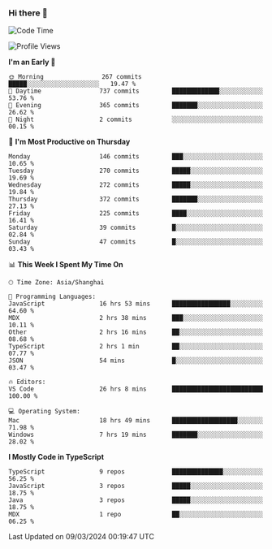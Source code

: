 ### Hi there 👋

<!--
**waynelwz/waynelwz** is a ✨ _special_ ✨ repository because its `README.md` (this file) appears on your GitHub profile.

Here are some ideas to get you started:

- 🔭 I’m currently working on ...
- 🌱 I’m currently learning ...
- 👯 I’m looking to collaborate on ...
- 🤔 I’m looking for help with ...
- 💬 Ask me about ...
- 📫 How to reach me: ...
- 😄 Pronouns: ...
- ⚡ Fun fact: ...
-->

<!--START_SECTION:waka-->
![Code Time](http://img.shields.io/badge/Code%20Time-2%2C543%20hrs%2028%20mins-blue)

![Profile Views](http://img.shields.io/badge/Profile%20Views-0-blue)

**I'm an Early 🐤** 

```text
🌞 Morning                267 commits         █████░░░░░░░░░░░░░░░░░░░░   19.47 % 
🌆 Daytime                737 commits         █████████████░░░░░░░░░░░░   53.76 % 
🌃 Evening                365 commits         ███████░░░░░░░░░░░░░░░░░░   26.62 % 
🌙 Night                  2 commits           ░░░░░░░░░░░░░░░░░░░░░░░░░   00.15 % 
```
📅 **I'm Most Productive on Thursday** 

```text
Monday                   146 commits         ███░░░░░░░░░░░░░░░░░░░░░░   10.65 % 
Tuesday                  270 commits         █████░░░░░░░░░░░░░░░░░░░░   19.69 % 
Wednesday                272 commits         █████░░░░░░░░░░░░░░░░░░░░   19.84 % 
Thursday                 372 commits         ███████░░░░░░░░░░░░░░░░░░   27.13 % 
Friday                   225 commits         ████░░░░░░░░░░░░░░░░░░░░░   16.41 % 
Saturday                 39 commits          █░░░░░░░░░░░░░░░░░░░░░░░░   02.84 % 
Sunday                   47 commits          █░░░░░░░░░░░░░░░░░░░░░░░░   03.43 % 
```


📊 **This Week I Spent My Time On** 

```text
🕑︎ Time Zone: Asia/Shanghai

💬 Programming Languages: 
JavaScript               16 hrs 53 mins      ████████████████░░░░░░░░░   64.60 % 
MDX                      2 hrs 38 mins       ███░░░░░░░░░░░░░░░░░░░░░░   10.11 % 
Other                    2 hrs 16 mins       ██░░░░░░░░░░░░░░░░░░░░░░░   08.68 % 
TypeScript               2 hrs 1 min         ██░░░░░░░░░░░░░░░░░░░░░░░   07.77 % 
JSON                     54 mins             █░░░░░░░░░░░░░░░░░░░░░░░░   03.47 % 

🔥 Editors: 
VS Code                  26 hrs 8 mins       █████████████████████████   100.00 % 

💻 Operating System: 
Mac                      18 hrs 49 mins      ██████████████████░░░░░░░   71.98 % 
Windows                  7 hrs 19 mins       ███████░░░░░░░░░░░░░░░░░░   28.02 % 
```

**I Mostly Code in TypeScript** 

```text
TypeScript               9 repos             ██████████████░░░░░░░░░░░   56.25 % 
JavaScript               3 repos             █████░░░░░░░░░░░░░░░░░░░░   18.75 % 
Java                     3 repos             █████░░░░░░░░░░░░░░░░░░░░   18.75 % 
MDX                      1 repo              ██░░░░░░░░░░░░░░░░░░░░░░░   06.25 % 
```




 Last Updated on 09/03/2024 00:19:47 UTC
<!--END_SECTION:waka-->
